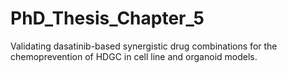 # PhD_Thesis_Chapter_5
Validating dasatinib-based synergistic drug combinations for the chemoprevention of HDGC in cell line and organoid models.

